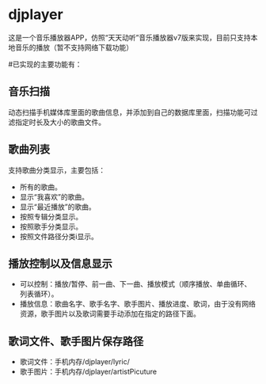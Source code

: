 # djplayer
这是一个音乐播放器APP，仿照“天天动听”音乐播放器v7版来实现，目前只支持本地音乐的播放（暂不支持网络下载功能）

#已实现的主要功能有：
## 音乐扫描
动态扫描手机媒体库里面的歌曲信息，并添加到自己的数据库里面，扫描功能可过滤指定时长及大小的歌曲文件。 

## 歌曲列表
支持歌曲分类显示，主要包括：
- 所有的歌曲。
- 显示“我喜欢”的歌曲。
- 显示“最近播放”的歌曲。
- 按照专辑分类显示。
- 按照歌手分类显示。
- 按照文件路径分类i显示。

## 播放控制以及信息显示
- 可以控制：播放/暂停、前一曲、下一曲、播放模式（顺序播放、单曲循环、列表循环）。
- 播放信息：歌曲名字、歌手名字、歌手图片、播放进度、歌词，由于没有网络资源，歌手图片以及歌词需要手动添加在指定的路径下面。

## 歌词文件、歌手图片保存路径
- 歌词文件：手机内存/djplayer/lyric/
- 歌手图片：手机内存/djplayer/artistPicuture   
